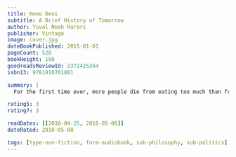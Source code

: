 ```yaml
---
title: Homo Deus
subtitle: A Brief History of Tomorrow
author: Yuval Noah Harari
publisher: Vintage
image: cover.jpg
dateBookPublished: 2015-01-01
pageCount: 528
bookHeight: 198
goodreadsReviewId: 2372425244
isbn13: 9781910701881

summary: |
  For the first time ever, more people die from eating too much than from eating too little; more people die from old age than from infectious diseases; and more people commit suicide than are killed by soldiers, terrorists and criminals put together. What then will replace famine, plague, and war at the top of the human agenda? As the self-made gods of planet earth, what destinies will we set ourselves, and which quests will we undertake? Homo Deus explores the projects, dreams and nightmares that will shape the twenty-first century—from overcoming death to creating artificial life. It asks the fundamental questions: Where do we go from here? And how will we protect this fragile world from our own destructive powers?

rating5: 3
rating7: 3

readDates: [[2018-04-25, 2018-05-08]]
dateRated: 2018-05-08

tags: [type-non-fiction, form-audiobook, sub-philosophy, sub-politics]
---
```

